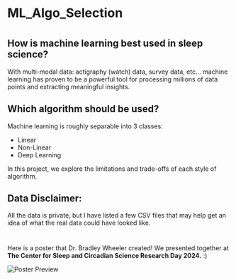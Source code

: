 # ML_Algo_Selection
#
## How is machine learning best used in sleep science?

With multi-modal data: actigraphy (watch) data, survey data, etc... 
machine learning has proven to be a powerful tool for processing millions 
of data points and extracting meaningful insights.

## Which algorithm should be used?

Machine learning is roughly separable into 3 classes:
- Linear
- Non-Linear
- Deep Learning

In this project, we explore the limitations and trade-offs of each style of algorithm.



## Data Disclaimer:

All the data is private, but I have listed a few CSV files that may help get an idea 
of what the real data could have looked like.
#

Here is a poster that Dr. Bradley Wheeler created! We presented together at 
**The Center for Sleep and Circadian
Science Research Day 2024.** :)

![Poster Preview](poster.png)


